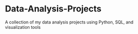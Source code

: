 # Data-Analysis-Projects
A collection of my data analysis projects using Python, SQL, and visualization tools
